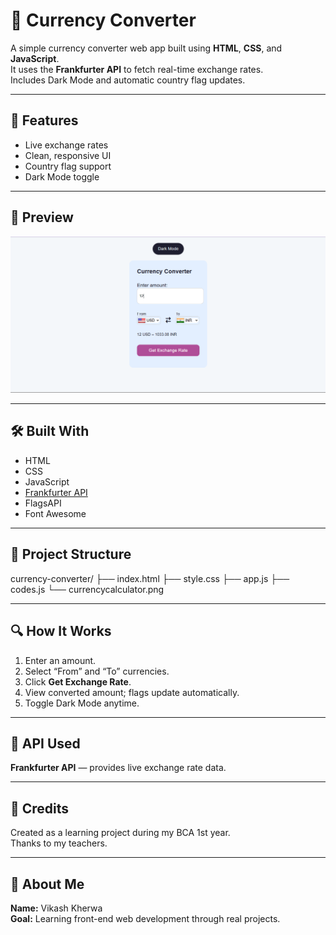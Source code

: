 # 💱 Currency Converter

A simple currency converter web app built using **HTML**, **CSS**, and **JavaScript**.  
It uses the **Frankfurter API** to fetch real-time exchange rates.  
Includes Dark Mode and automatic country flag updates.

---

## 🚀 Features

- Live exchange rates  
- Clean, responsive UI  
- Country flag support  
- Dark Mode toggle  

---

## 📸 Preview

![Preview](currencycalculator.png)

---

## 🛠️ Built With

- HTML  
- CSS  
- JavaScript  
- [Frankfurter API](https://www.frankfurter.app)  
- FlagsAPI  
- Font Awesome  

---

## 📂 Project Structure

currency-converter/
├── index.html
├── style.css
├── app.js
├── codes.js
└── currencycalculator.png


---

## 🔍 How It Works

1. Enter an amount.  
2. Select “From” and “To” currencies.  
3. Click **Get Exchange Rate**.  
4. View converted amount; flags update automatically.  
5. Toggle Dark Mode anytime.

---

## 📡 API Used

**Frankfurter API** — provides live exchange rate data.

---

## 🙏 Credits

Created as a learning project during my BCA 1st year.  
Thanks to my teachers.

---

## 👤 About Me

**Name:** Vikash Kherwa  
**Goal:** Learning front-end web development through real projects.
